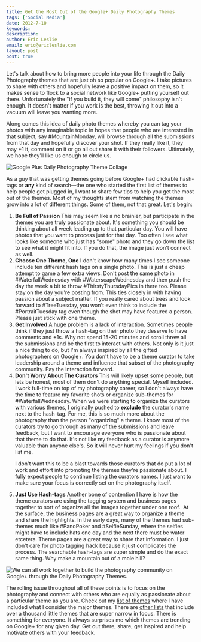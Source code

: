 ```yaml
---
title: Get the Most Out of the Google+ Daily Photography Themes
tags: ['Social Media']
date: 2012-7-10
keywords: 
description: 
author: Eric Leslie
email: eric@ericleslie.com
layout: post
post: true
---
```


Let's talk about how to bring more people into your life through the Daily Photography themes that are just oh so popular on Google+. I take pictures to share with others and hopefully leave a positive impact on them, so it makes sense to flock to a social network like Google+ putting yourself out there. Unfortunately the "if you build it, they will come" philosophy isn't enough. It doesn't matter if you work is the best, throwing it out into a vacuum will leave you wanting more.

Along comes this idea of daily photo themes whereby you can tag your photos with any imaginable topic in hopes that people who are interested in that subject, say #MountainMonday, will browse through all the submissions from that day and hopefully discover your shot. If they really like it, they may +1 it, comment on it or go all out share it with their followers. Ultimately, we hope they'll like us enough to circle us.

<p class="text-center"><img src="http://www.lesliephotos.com/photos/i-k4HBKQM/0/XL/i-k4HBKQM-XL.jpg" alt="Google Plus Daily Photography Theme Collage"></p>

As a guy that was getting themes going before Google+ had clickable hash-tags or <strong>any</strong> kind of search—the one who started the first list of themes to help people get plugged in, I want to share few tips to help you get the most out of the themes. Most of my thoughts stem from watching the themes grow into a lot of different things. Some of them, not that great. Let's begin:

<ol>
	<li><strong>Be Full of Passion
</strong>This may seem like a no brainier, but participate in the themes you are truly passionate about. It's something you should be thinking about all week leading up to that particular day. You will have photos that you want to process just for that day. Too often I see what looks like someone who just has "some" photo and they go down the list to see what it might fit into. If you do that, the image just won't connect as well.</li>
	<li><strong>Choose One Theme, One</strong>
I don't know how many times I see someone include ten different hash tags on a single photo. This is just a cheap attempt to game a few extra views. Don't post the same photo in #WaterfallWednesday with #WaterscapeWednesday and then push the day the week a bit to throw #ThirstyThursdayPics in there too. Please stay on the day you're posting from. This ties closely in with having passion about a subject matter. If you really cared about trees and look forward to #TreeTuesday, you won't even think to include the #PortraitTuesday tag even though the shot may have featured a person. Please just stick with one theme.</li>
	<li><strong>Get Involved</strong>
A huge problem is a lack of interaction. Sometimes people think if they just throw a hash-tag on their photo they deserve to have comments and +1s. Why not spend 15-20 minutes and scroll threw all the submissions and be the first to interact with others. Not only is it just a nice thing to do, but I'm always inspired by all the gifted photographers on Google+. You don't have to be a theme curator to take leadership around a theme and influence that subset of the photography community. Pay the interaction forward.</li>
	<li><strong>Don't Worry About The Curators</strong>
This will likely upset some people, but lets be honest, most of them don't do anything special. Myself included. I work full-time on top of my photography career, so I don't always have the time to feature my favorite shots or organize sub-themes for #WaterfallWednesday. When we were starting to organize the curators with various themes, I originally pushed to <strong>exclude</strong> the curator's name next to the hash-tag. For me, this is so much more about the photography than the person "organizing" a theme. I know most of the curators try to go through as many of the submissions and leave feedback, but I want to encourage everyone who is passionate about that theme to do that. It's not like my feedback as a curator is anymore valuable than anyone else's. So it will never hurt my feelings if you don't list me.

I don't want this to be a blast towards those curators that do put a lot of work and effort into promoting the themes they're passionate about. I fully expect people to continue listing the curators names. I just want to make sure your focus is correctly set on the photography itself.</li>
	<li><strong>Just Use Hash-tags</strong>
Another bone of contention I have is how the theme curators are using the tagging system and business pages together to sort of organize all the images together under one roof.  At the surface, the business pages are a great way to organize a theme and share the highlights. In the early days, many of the themes had sub-themes much like #PanoPoker and #SelfieSunday, where the selfies might have to include hats one day and the next there must be water etcetera. Theme pages are a great way to share that information. I just don't care for photo tagging hack because it just complicates the process. The searchable hash-tags are super simple and do the exact same thing. Why make a mountain out of a mole hill?</li>
</ol>

![We can all work together to build the photography community on Google+ through the Daily Photography Themes.](http://www.lesliephotos.com/Fine-Art-1/erics-work/i-LRXzsX8/0/XL/DSC_0183-XL.jpg)

The rolling issue throughout all of these points is to focus on the photography and connect with others who are equally as passionate about a particular theme as you are. Check out my <a href="http://ericleslie.com/guides/daily-photography-themes-googleplus">list of themes</a> where I have included what I consider the major themes. There are <a href="https://plus.google.com/104772045073519492155/about">other lists</a> that include over a thousand little themes that are super narrow in focus. There is something for everyone. It always surprises me which themes are trending on Google+ for any given day. Get out there, share, get inspired and help motivate others with your feedback.